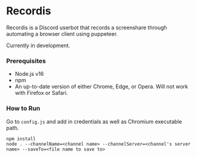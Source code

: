 # Recordis

Recordis is a Discord userbot that records a screenshare through automating a browser client using puppeteer. 

Currently in development. 

### Prerequisites

- Node.js v16
- npm
- An up-to-date version of either Chrome, Edge, or Opera. Will not work with Firefox or Safari. 

### How to Run

Go to `config.js` and add in credentials as well as Chromium executable path.
```
npm install
node . --channelName=<channel name> --channelServer=<channel's server name> --saveTo=<file name to save to>

```